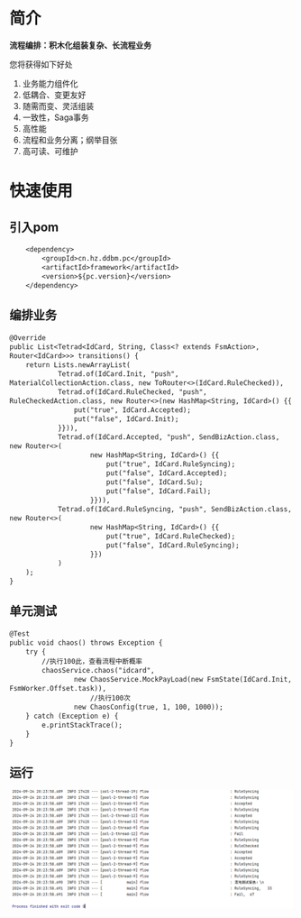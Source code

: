 # 简介

**流程编排：积木化组装复杂、长流程业务**

您将获得如下好处

1. 业务能力组件化
2. 低耦合、变更友好
3. 随需而变、灵活组装
4. 一致性，Saga事务
5. 高性能
6. 流程和业务分离；纲举目张
7. 高可读、可维护

# 快速使用

## 引入pom

        <dependency>
            <groupId>cn.hz.ddbm.pc</groupId>
            <artifactId>framework</artifactId>
            <version>${pc.version}</version>
        </dependency>

## 编排业务

    @Override
    public List<Tetrad<IdCard, String, Class<? extends FsmAction>, Router<IdCard>>> transitions() {
        return Lists.newArrayList(
                Tetrad.of(IdCard.Init, "push", MaterialCollectionAction.class, new ToRouter<>(IdCard.RuleChecked)),
                Tetrad.of(IdCard.RuleChecked, "push", RuleCheckedAction.class, new Router<>(new HashMap<String, IdCard>() {{
                    put("true", IdCard.Accepted);
                    put("false", IdCard.Init);
                }})),
                Tetrad.of(IdCard.Accepted, "push", SendBizAction.class, new Router<>(
                        new HashMap<String, IdCard>() {{
                            put("true", IdCard.RuleSyncing);
                            put("false", IdCard.Accepted);
                            put("false", IdCard.Su);
                            put("false", IdCard.Fail);
                        }})),
                Tetrad.of(IdCard.RuleSyncing, "push", SendBizAction.class, new Router<>(
                        new HashMap<String, IdCard>() {{
                            put("true", IdCard.RuleChecked);
                            put("false", IdCard.RuleSyncing);
                        }})
                )
        );
    }
## 单元测试

    @Test
    public void chaos() throws Exception {
        try {
            //执行100此，查看流程中断概率
            chaosService.chaos("idcard",
                    new ChaosService.MockPayLoad(new FsmState(IdCard.Init, FsmWorker.Offset.task)),
                        //执行100次
                    new ChaosConfig(true, 1, 100, 1000));
        } catch (Exception e) {
            e.printStackTrace();
        }
    }

## 运行

![img.png](img.png)      

## 
 